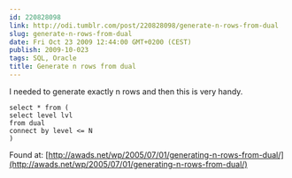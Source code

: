 ```yaml
---
id: 220828098
link: http://odi.tumblr.com/post/220828098/generate-n-rows-from-dual
slug: generate-n-rows-from-dual
date: Fri Oct 23 2009 12:44:00 GMT+0200 (CEST)
publish: 2009-10-023
tags: SQL, Oracle
title: Generate n rows from dual
---
```



I needed to generate exactly n rows and then this is very handy.

    select * from (
    select level lvl
    from dual
    connect by level <= N
    )

Found at:
[](http://awads.net/wp/2005/07/01/generating-n-rows-from-dual/)[http://awads.net/wp/2005/07/01/generating-n-rows-from-dual/](http://awads.net/wp/2005/07/01/generating-n-rows-from-dual/)

